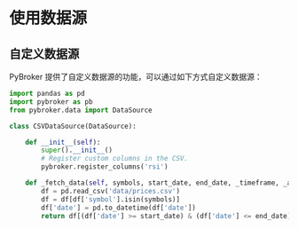 # 使用数据源

## 自定义数据源

PyBroker 提供了自定义数据源的功能，可以通过如下方式自定义数据源：

``` py title="ds_01.py" linenums="1" hl_lines="5 12"
import pandas as pd
import pybroker as pb
from pybroker.data import DataSource

class CSVDataSource(DataSource):

    def __init__(self):
        super().__init__()
        # Register custom columns in the CSV.
        pybroker.register_columns('rsi')

    def _fetch_data(self, symbols, start_date, end_date, _timeframe, _adjust):
        df = pd.read_csv('data/prices.csv')
        df = df[df['symbol'].isin(symbols)]
        df['date'] = pd.to_datetime(df['date'])
        return df[(df['date'] >= start_date) & (df['date'] <= end_date)]
```
